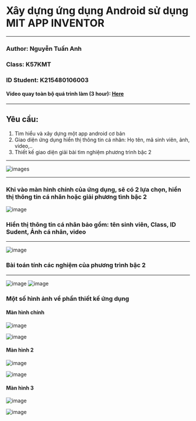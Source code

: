 # Xây dựng ứng dụng Android sử dụng MIT APP INVENTOR
---
### Author: Nguyễn Tuấn Anh
### Class: K57KMT
### ID Student: K215480106003
#### Video quay toàn bộ quá trình làm (3 hour): [Here](https://youtu.be/89Vu26tkhlA)
----
## Yêu cầu:
1. Tìm hiểu và xây dựng một app android cơ bản
2. Giao diện ứng dụng hiển thị thông tin cá nhân: Họ tên, mã sinh viên, ảnh, video,..
3. Thiết kế giao diện giải bài tìm nghiệm phương trình bậc 2
-----

![images](https://github.com/user-attachments/assets/94283c37-a4e7-4964-88af-281b405b1c9d)

------
### Khi vào màn hình chính của ứng dụng, sẽ có 2 lựa chọn, hiển thị thông tin cá nhân hoặc giải phương tình bậc 2
![image](https://github.com/user-attachments/assets/8b00c35a-77a4-410b-8fcc-2db42d105dc5)
### Hiển thị thông tin cá nhân bảo gồm: tên sinh viên, Class, ID Sudent, Ảnh cá nhân, video
----------
![image](https://github.com/user-attachments/assets/83ef5d56-8ee8-4fb3-bb11-6c2dc5eeb78f)

### Bài toán tính các nghiệm của phương trình bậc 2
-----------
![image](https://github.com/user-attachments/assets/b66949dc-a37c-4f74-9767-77d266cba65a) ![image](https://github.com/user-attachments/assets/f337569b-f320-4d8f-917b-4e20eab67fe8)

### Một số hình ảnh về phần thiết kế ứng dụng

#### Màn hình chính
![image](https://github.com/user-attachments/assets/db92741c-e60d-400e-8003-03b4c044a9b0)

![image](https://github.com/user-attachments/assets/95da43dd-a1e2-4b81-82c4-fbf9edc887bc)

#### Màn hình 2

![image](https://github.com/user-attachments/assets/cc60c91a-9f10-4e27-999b-da93e47afb5e)

![image](https://github.com/user-attachments/assets/54165c24-a9d7-49e5-a61d-1c1f78c26794)

#### Màn hình 3

![image](https://github.com/user-attachments/assets/6bab8da0-66b6-477e-abba-6b75a34a3795)

![image](https://github.com/user-attachments/assets/7ac1627a-0e6a-4c49-bf0e-f592eda7c562)






